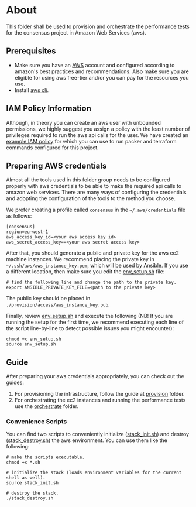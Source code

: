 # About

This folder shall be used to provision and orchestrate the performance tests for the consensus project in
Amazon Web Services (aws).

## Prerequisites

- Make sure you have an [AWS](https://aws.amazon.com/) account and configured according to amazon's best practices and 
recommendations. Also make sure you are eligible for using aws free-tier and/or you can pay for the resources you use.
- Install [aws cli](https://aws.amazon.com/cli/).

## IAM Policy Information

Although, in theory you can create an aws user with unbounded permissions, we highly suggest you assign a policy with 
the least number of privileges required to run the aws api calls for the user. We have created an 
[example IAM policy](./iam_example_policy.json) for which you can use to run packer and terraform commands configured 
for this project.

## Preparing AWS credentials

Almost all the tools used in this folder group needs to be configured properly with aws credentials to be able to
make the required api calls to amazon web services. There are many ways of configuring the credentials and adopting 
the configuration of the tools to the method you choose.

We prefer creating a profile called `consensus` in the `~/.aws/credentials` file as follows:
```
[consensus]
region=eu-west-1
aws_access_key_id=<your aws access key id>
aws_secret_access_key==<your aws secret access key>
```

After that, you should generate a public and private key for the aws ec2 machine instances. We recommend placing the
private key in `~/.ssh/aws/aws_instance_key.pem`, which will be used by Ansible. If you use a different location,
then make sure you edit the [env_setup.sh](env_setup.sh) file:
```
# find the following line and change the path to the private key.
export ANSIBLE_PRIVATE_KEY_FILE=<path to the private key>
```
The public key should be placed in `./provision/access/aws_instance_key.pub`.

Finally, review [env_setup.sh](env_setup.sh) and execute the following (NB! If you are running the setup for the first
time, we recommend executing each line of the script line-by-line to detect possible issues you might encounter):
```
chmod +x env_setup.sh
source env_setup.sh
```

## Guide
After preparing your aws credentials appropriately, you can check out the guides:
1. For provisioning the infrastructure, follow the guide at [provision](./provision) folder.
2. For orchestrating the ec2 instances and running the performance tests use the [orchestrate](./orchestrate) folder.

### Convenience Scripts

You can find two scripts to conveniently initialize ([stack_init.sh](./stack_init.sh)) and destroy 
([stack_destroy.sh](./stack_destroy.sh)) the aws environment. You can use them like the following:
```
# make the scripts executable.
chmod +x *.sh

# initialize the stack (loads environment variables for the current shell as well).
source stack_init.sh

# destroy the stack.
./stack_destroy.sh
```